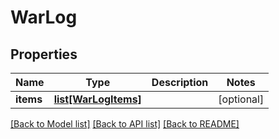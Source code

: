 # WarLog

## Properties
Name | Type | Description | Notes
------------ | ------------- | ------------- | -------------
**items** | [**list[WarLogItems]**](WarLogItems.md) |  | [optional] 

[[Back to Model list]](../README.md#documentation-for-models) [[Back to API list]](../README.md#documentation-for-api-endpoints) [[Back to README]](../README.md)

